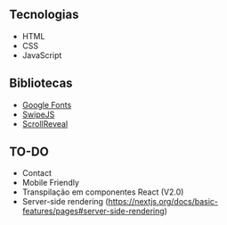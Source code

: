 ## Tecnologias

- HTML
- CSS
- JavaScript

## Bibliotecas

- [Google Fonts](https://fonts.google.com/)
- [SwipeJS](https://github.com/nolimits4web/Swiper)
- [ScrollReveal](https://scrollrevealjs.org)

## TO-DO

- Contact
- Mobile Friendly
- Transpilação em componentes React (V2.0)
- Server-side rendering (https://nextjs.org/docs/basic-features/pages#server-side-rendering)